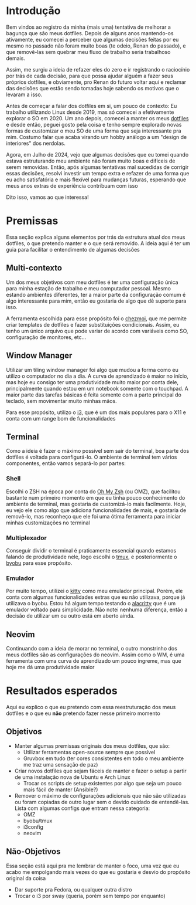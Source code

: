 # Introdução

Bem vindos ao registro da minha (mais uma) tentativa de melhorar a bagunça que
são meus dotfiles. Depois de alguns anos mantendo-os ativamente, eu comecei a
perceber que algumas decisões feitas por eu mesmo no passado não foram muito
boas (te odeio, Renan do passado), e que removê-las sem quebrar meu fluxo de
trabalho seria trabalhoso demais.

Assim, me surgiu a ideia de refazer eles do zero e ir registrando o raciocínio
por trás de cada decisão, para que possa ajudar alguém a fazer seus próprios
dotfiles, e obviamente, pro Renan do futuro voltar aqui e reclamar das decisões
que estão sendo tomadas hoje sabendo os motivos que o levaram a isso.

Antes de começar a falar dos dotfiles em si, um pouco de contexto: Eu trabalho
utilizando Linux desde 2019, mas só comecei a efetivamente explorar o SO em 2020.
Um ano depois, comecei a manter os meus [dotfiles](https://github.com/nkzren/dotfiles)
e desde então, peguei gosto pela coisa e tenho sempre explorado novas formas de
customizar o meu SO de uma forma que seja interessante pra mim. Costumo falar
que acaba virando um hobby análogo a um "design de interiores" dos nerdolas.

Agora, em Julho de 2024, vejo que algumas decisões que eu tomei quando estava
estruturando meu ambiente não foram muito boas e difíceis de serem removidas.
Então, após algumas tentativas mal sucedidas de corrigir essas decisões, resolvi
investir um tempo extra e refazer de uma forma que eu acho satisfatória e mais
flexível para mudanças futuras, esperando que meus anos extras de experiência
contribuam com isso

Dito isso, vamos ao que interessa!

# Premissas

Essa seção explica alguns elementos por trás da estrutura atual dos meus
dotfiles, o que pretendo manter e o que será removido. A ideia aqui é ter um
guia para facilitar o entendimento de algumas decisões

## Multi-contexto

Um dos meus objetivos com meu dotfiles é ter uma configuração única para minha
estação de trabalho e meu computador pessoal. Mesmo estando ambientes
diferentes, ter a maior parte da configuração comum é algo interessante para
mim, então eu gostaria de algo que dê suporte para isso.

A ferramenta escolhida para esse propósito foi o [chezmoi](https://www.chezmoi.io/),
que me permite criar templates de dotfiles e fazer substituições condicionais.
Assim, eu tenho um único arquivo que pode variar de acordo com variáveis como
SO, configuração de monitores, etc...

## Window Manager

Utilizar um tiling window manager foi algo que mudou a forma como eu utilizo o
computador no dia a dia. A curva de aprendizado é maior no início, mas hoje eu
consigo ter uma produtividade muito maior por conta dele, principalmente quando
estou em um notebook somente com o touchpad. A maior parte das tarefas básicas é
feita somente com a parte principal do teclado, sem movimentar muito minhas
mãos.

Para esse propósito, utilizo o [i3](https://i3wm.org/), que é um dos mais
populares para o X11 e conta com um range bom de funcionalidades

## Terminal

Como a ideia é fazer o máximo possível sem sair do terminal, boa parte dos
dotfiles é voltada para configurá-lo. O ambiente de terminal tem vários
componentes, então vamos separá-lo por partes:

### Shell

Escolhi o ZSH na época por conta do [Oh My Zsh](https://ohmyz.sh/) (ou OMZ), que
facilitou bastante num primeiro momento em que eu tinha pouco conhecimento do
ambiente de terminal, mas gostaria de customizá-lo mais facilmente. Hoje, eu
vejo ele como algo que adiciona funcionalidades de mais, e gostaria de
removê-lo, mas reconheço que ele foi uma ótima ferramenta para iniciar minhas
customizações no terminal

### Multiplexador

Conseguir dividir o terminal é praticamente essencial quando estamos falando de
produtividade nele, logo escolhi o [tmux](https://github.com/tmux/tmux/wiki), e
posteriormente o [byobu](https://www.byobu.org/) para esse propósito.

### Emulador

Por muito tempo, utilizei o [kitty](https://sw.kovidgoyal.net/kitty/) como meu
emulador principal. Porém, ele conta com algumas funcionalidades extras que eu
não utilizava, porque já utilizava o byobu. Estou há algum tempo testando o
[alacritty](https://alacritty.org/) que é um emulador voltado para simplicidade.
Não notei nenhuma diferença, então a decisão de utilizar um ou outro está em
aberto ainda.

## Neovim

Continuando com a ideia de morar no terminal, o outro monstrinho dos meus
dotfiles são as configurações do neovim. Assim como o WM, é uma ferramenta com
uma curva de aprendizado um pouco íngreme, mas que hoje me dá uma produtividade
maior

# Resultados esperados

Aqui eu explico o que eu pretendo com essa reestruturação dos meus dotfiles e o
que eu **não** pretendo fazer nesse primeiro momento

## Objetivos

* Manter algumas premissas originais dos meus dotfiles, que são:
    * Utilizar ferramentas open-source sempre que possível
    * Gruvbox em tudo (ter cores consistentes em todo o meu ambiente me traz uma
      sensação de paz)
* Criar novos dotfiles que sejam fáceis de manter e fazer o setup a partir de
  uma instalação nova de Ubuntu e Arch Linux
    * Trocar os scripts de setup existentes por algo que seja um pouco mais
      fácil de manter (Ansible?)
* Remover o máximo de configurações adicionais que não são utilizadas ou foram
  copiadas de outro lugar sem o devido cuidado de entendê-las. Lista com algumas
  configs que entram nessa categoria:
    * OMZ
    * byobu/tmux
    * i3config
    * neovim

## Não-Objetivos

Essa seção está aqui pra me lembrar de manter o foco, uma vez que eu acabo me
empolgando mais vezes do que eu gostaria e desvio do propósito original da coisa

* Dar suporte pra Fedora, ou qualquer outra distro
* Trocar o i3 por sway (queria, porém sem tempo por enquanto)

